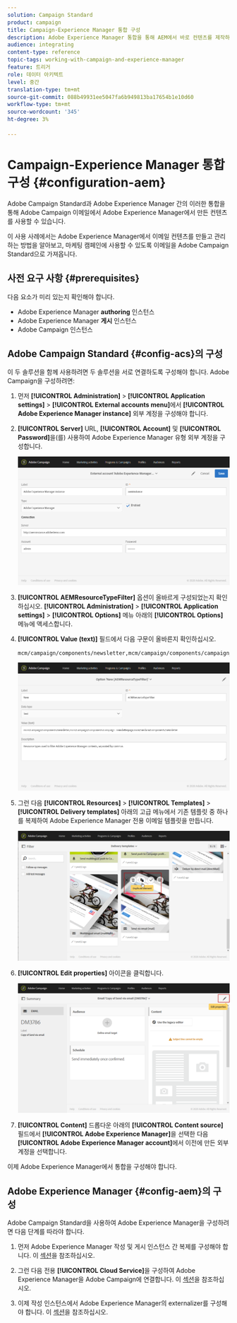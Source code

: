 ```yaml
---
solution: Campaign Standard
product: campaign
title: Campaign-Experience Manager 통합 구성
description: Adobe Experience Manager 통합을 통해 AEM에서 바로 컨텐츠를 제작하여 Adobe Campaign에서 나중에 사용할 수 있습니다.
audience: integrating
content-type: reference
topic-tags: working-with-campaign-and-experience-manager
feature: 트리거
role: 데이터 아키텍트
level: 중간
translation-type: tm+mt
source-git-commit: 088b49931ee5047fa6b949813ba17654b1e10d60
workflow-type: tm+mt
source-wordcount: '345'
ht-degree: 3%

---
```



# Campaign-Experience Manager 통합 구성 {#configuration-aem}

Adobe Campaign Standard과 Adobe Experience Manager 간의 이러한 통합을 통해 Adobe Campaign 이메일에서 Adobe Experience Manager에서 만든 컨텐츠를 사용할 수 있습니다.

이 사용 사례에서는 Adobe Experience Manager에서 이메일 컨텐츠를 만들고 관리하는 방법을 알아보고, 마케팅 캠페인에 사용할 수 있도록 이메일을 Adobe Campaign Standard으로 가져옵니다.

## 사전 요구 사항 {#prerequisites}

다음 요소가 미리 있는지 확인해야 합니다.

* Adobe Experience Manager **authoring** 인스턴스
* Adobe Experience Manager **게시** 인스턴스
* Adobe Campaign 인스턴스

## Adobe Campaign Standard {#config-acs}의 구성

이 두 솔루션을 함께 사용하려면 두 솔루션을 서로 연결하도록 구성해야 합니다.
Adobe Campaign을 구성하려면:

1. 먼저 **[!UICONTROL Administration]** > **[!UICONTROL Application settings]** > **[!UICONTROL External accounts menu]**&#x200B;에서 **[!UICONTROL Adobe Experience Manager instance]** 외부 계정을 구성해야 합니다.

1. **[!UICONTROL Server]** URL, **[!UICONTROL Account]** 및 **[!UICONTROL Password]**&#x200B;을(를) 사용하여 Adobe Experience Manager 유형 외부 계정을 구성합니다.

   ![](assets/aem_1.png)

1. **[!UICONTROL AEMResourceTypeFilter]** 옵션이 올바르게 구성되었는지 확인하십시오. **[!UICONTROL Administration]** > **[!UICONTROL Application settings]** > **[!UICONTROL Options]** 메뉴 아래의 **[!UICONTROL Options]** 메뉴에 액세스합니다.

1. **[!UICONTROL Value (text)]** 필드에서 다음 구문이 올바른지 확인하십시오.

   ```
   mcm/campaign/components/newsletter,mcm/campaign/components/campaign_newsletterpage,mcm/neolane/components/newsletter
   ```

   ![](assets/aem_2.png)

1. 그런 다음 **[!UICONTROL Resources]** > **[!UICONTROL Templates]** > **[!UICONTROL Delivery templates]** 아래의 고급 메뉴에서 기존 템플릿 중 하나를 복제하여 Adobe Experience Manager 전용 이메일 템플릿을 만듭니다.

   ![](assets/aem_3.png)

1. **[!UICONTROL Edit properties]** 아이콘을 클릭합니다.

   ![](assets/aem_4.png)

1. **[!UICONTROL Content]** 드롭다운 아래의 **[!UICONTROL Content source]** 필드에서 **[!UICONTROL Adobe Experience Manager]**&#x200B;을 선택한 다음 **[!UICONTROL Adobe Experience Manager account]**&#x200B;에서 이전에 만든 외부 계정을 선택합니다.

이제 Adobe Experience Manager에서 통합을 구성해야 합니다.

## Adobe Experience Manager {#config-aem}의 구성

Adobe Campaign Standard을 사용하여 Adobe Experience Manager을 구성하려면 다음 단계를 따라야 합니다.

1. 먼저 Adobe Experience Manager 작성 및 게시 인스턴스 간 복제를 구성해야 합니다. 이 [섹션](https://docs.adobe.com/content/help/en/experience-manager-65/administering/integration/campaignstandard.html#configuring-adobe-experience-manager)을 참조하십시오.

1. 그런 다음 전용 **[!UICONTROL Cloud Service]**&#x200B;을 구성하여 Adobe Experience Manager을 Adobe Campaign에 연결합니다. 이 [섹션](https://docs.adobe.com/content/help/en/experience-manager-65/administering/integration/campaignstandard.html#connecting-aem-to-adobe-campaign)을 참조하십시오.

1. 이제 작성 인스턴스에서 Adobe Experience Manager의 externalizer를 구성해야 합니다. 이 [섹션](https://docs.adobe.com/content/help/en/experience-manager-65/administering/integration/campaignstandard.html#configuring-the-externalizer)을 참조하십시오.

